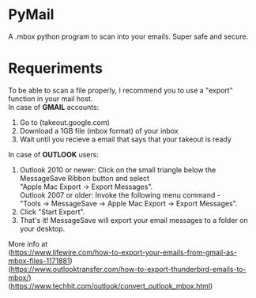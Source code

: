 # PyMail  
A .mbox python program to scan into your emails. Super safe and secure.  
# Requeriments   
To be able to scan a file properly, I recommend you to use a "export" function in your mail host.   
In case of **GMAIL** accounts:  
1. Go to (takeout.google.com) 
2. Download a 1GB file (mbox format) of your inbox
3. Wait until you recieve a email that says that your takeout is ready

In case of **OUTLOOK** users:  
1. Outlook 2010 or newer: Click on the small triangle below the MessageSave Ribbon button and select  
"Apple Mac Export -> Export Messages".   
   Outlook 2007 or older: Invoke the following menu command -   
"Tools -> MessageSave -> Apple Mac Export -> Export Messages".
2. Click "Start Export".
3. That's it! MessageSave will export your email messages to a folder on your desktop.

More info at   
(https://www.lifewire.com/how-to-export-your-emails-from-gmail-as-mbox-files-1171881)   
(https://www.outlooktransfer.com/how-to-export-thunderbird-emails-to-mbox/)   
(https://www.techhit.com/outlook/convert_outlook_mbox.html)   

